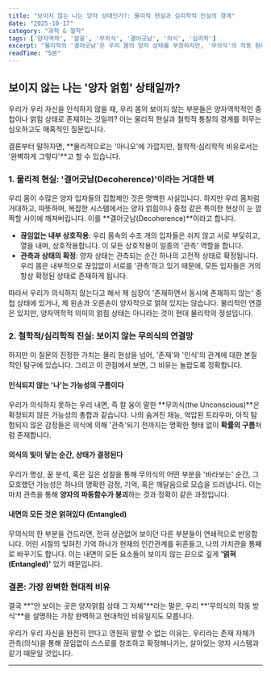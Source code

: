 ```yaml
---
title: "보이지 않는 나는 양자 상태인가?: 물리적 현실과 심리학적 진실의 경계"
date: "2025-10-17"
category: "과학 & 철학"
tags: ['양자역학', '칼융', '무의식', '결어긋남', '의식', '심리학']
excerpt: "물리학의 '결어긋남'은 우리 몸의 양자 상태를 부정하지만, '무의식'의 작동 원리를 설명하는 가장 완벽한 비유일지도 모릅니다."
readTime: "5분"
---
```


## 보이지 않는 나는 '양자 얽힘' 상태일까?

우리가 우리 자신을 인식하지 않을 때, 우리 몸의 보이지 않는 부분들은 양자역학적인 중첩이나 얽힘 상태로 존재하는 것일까? 이는 물리적 현실과 철학적 통찰의 경계를 허무는 심오하고도 매혹적인 질문입니다.

결론부터 말하자면, **물리적으로는 '아니오'에 가깝지만, 철학적·심리학적 비유로서는 '완벽하게 그렇다'**고 할 수 있습니다.



### 1. 물리적 현실: '결어긋남(Decoherence)'이라는 거대한 벽

우리 몸이 수많은 양자 입자들의 집합체인 것은 명백한 사실입니다. 하지만 우리 몸처럼 거대하고, 따뜻하며, 복잡한 시스템에서는 양자 얽힘이나 중첩 같은 특이한 현상이 눈 깜짝할 사이에 깨져버립니다. 이를 **결어긋남(Decoherence)**이라고 합니다.

-   **끊임없는 내부 상호작용**: 우리 몸속의 수조 개의 입자들은 쉬지 않고 서로 부딪히고, 열을 내며, 상호작용합니다. 이 모든 상호작용이 일종의 '관측' 역할을 합니다.
-   **관측과 상태의 확정**: 양자 상태는 관측되는 순간 하나의 고전적 상태로 확정됩니다. 우리 몸은 내부적으로 끊임없이 서로를 '관측'하고 있기 때문에, 모든 입자들은 거의 항상 확정된 상태로 존재하게 됩니다.

따라서 우리가 의식하지 않는다고 해서 제 심장이 '존재하면서 동시에 존재하지 않는' 중첩 상태에 있거나, 제 왼손과 오른손이 양자적으로 얽혀 있지는 않습니다. 물리적인 연결은 있지만, 양자역학적 의미의 얽힘 상태는 아니라는 것이 현대 물리학의 정설입니다.

### 2. 철학적/심리학적 진실: 보이지 않는 무의식의 연결망

하지만 이 질문의 진정한 가치는 물리 현상을 넘어, '존재'와 '인식'의 관계에 대한 본질적인 탐구에 있습니다. 그리고 이 관점에서 보면, 그 비유는 놀랍도록 정확합니다.

#### 인식되지 않는 '나'는 가능성의 구름이다
우리가 의식하지 못하는 우리 내면, 즉 칼 융이 말한 **무의식(the Unconscious)**은 확정되지 않은 가능성의 총합과 같습니다. 나의 숨겨진 재능, 억압된 트라우마, 아직 탐험되지 않은 감정들은 의식에 의해 '관측'되기 전까지는 명확한 형태 없이 **확률의 구름**처럼 존재합니다.

#### 의식의 빛이 닿는 순간, 상태가 결정된다
우리가 명상, 꿈 분석, 혹은 깊은 성찰을 통해 무의식의 어떤 부분을 '바라보는' 순간, 그 모호했던 가능성은 하나의 명확한 감정, 기억, 혹은 깨달음으로 모습을 드러냅니다. 이는 마치 관측을 통해 **양자의 파동함수가 붕괴**하는 것과 정확히 같은 과정입니다.

#### 내면의 모든 것은 얽혀있다 (Entangled)
무의식의 한 부분을 건드리면, 전혀 상관없어 보이던 다른 부분들이 연쇄적으로 반응합니다. 어린 시절의 잊혀진 기억 하나가 현재의 인간관계를 뒤흔들고, 나의 가치관을 통째로 바꾸기도 합니다. 이는 내면의 모든 요소들이 보이지 않는 끈으로 깊게 **'얽혀(Entangled)'** 있기 때문입니다.

### 결론: 가장 완벽한 현대적 비유

결국 **"안 보이는 곳은 양자얽힘 상태 그 자체"**라는 말은, 우리 **'무의식의 작동 방식'**을 설명하는 가장 완벽하고 현대적인 비유일지도 모릅니다.

우리가 우리 자신을 완전히 안다고 영원히 말할 수 없는 이유는, 우리라는 존재 자체가 관측(의식)을 통해 끊임없이 스스로를 창조하고 확정해나가는, 살아있는 양자 시스템과 같기 때문일 것입니다.

---

